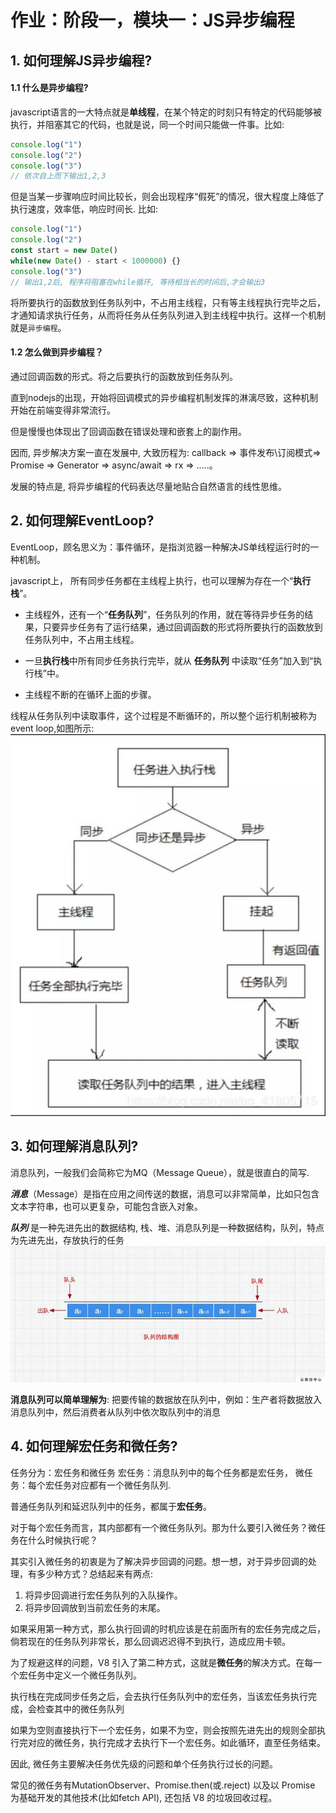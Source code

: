 # 作业：阶段一，模块一：JS异步编程

## 1. 如何理解JS异步编程?
#### 1.1 什么是异步编程?

javascript语言的一大特点就是**单线程**，在某个特定的时刻只有特定的代码能够被执行，并阻塞其它的代码，也就是说，同一个时间只能做一件事。比如: 
```javascript
console.log("1")
console.log("2")
console.log("3")
// 依次自上而下输出1,2,3
```
但是当某一步骤响应时间比较长，则会出现程序“假死”的情况，很大程度上降低了执行速度，效率低，响应时间长. 比如: 
```javascript
console.log("1")
console.log("2")
const start = new Date()
while(new Date() - start < 1000000) {}
console.log("3")
// 输出1,2后, 程序将阻塞在while循环, 等待相当长的时间后,才会输出3
```

将所要执行的函数放到任务队列中，不占用主线程，只有等主线程执行完毕之后，才通知请求执行任务，从而将任务从任务队列进入到主线程中执行。这样一个机制就是`异步编程`。

#### 1.2 怎么做到异步编程？
通过回调函数的形式。将之后要执行的函数放到任务队列。

直到nodejs的出现，开始将回调模式的异步编程机制发挥的淋漓尽致，这种机制开始在前端变得非常流行。

但是慢慢也体现出了回调函数在错误处理和嵌套上的副作用。

因而, 异步解决方案一直在发展中, 大致历程为: callback => 事件发布\订阅模式=> Promise => Generator => async/await => rx => .....。

发展的特点是, 将异步编程的代码表达尽量地贴合自然语言的线性思维。
## 2. 如何理解EventLoop?
EventLoop，顾名思义为：事件循环，是指浏览器一种解决JS单线程运行时的一种机制。

javascript上， 所有同步任务都在主线程上执行，也可以理解为存在一个“**执行栈**”。

- 主线程外，还有一个“**任务队列**”，任务队列的作用，就在等待异步任务的结果，只要异步任务有了运行结果，通过回调函数的形式将所要执行的函数放到任务队列中，不占用主线程。

- 一旦**执行栈**中所有同步任务执行完毕，就从 **任务队列** 中读取“任务”加入到“执行栈”中。

- 主线程不断的在循环上面的步骤。



线程从任务队列中读取事件，这个过程是不断循环的，所以整个运行机制被称为event loop,如图所示: 
![](./media/eventLoop.jpg)


## 3. 如何理解消息队列?
消息队列，一般我们会简称它为MQ（Message Queue），就是很直白的简写.


***消息***（Message）是指在应用之间传送的数据，消息可以非常简单，比如只包含文本字符串，也可以更复杂，可能包含嵌入对象。

***队列*** 是一种先进先出的数据结构, 栈、堆、消息队列是一种数据结构，队列，特点为先进先出，存放执行的任务
![](./media/queue.png)


**消息队列可以简单理解为**: 把要传输的数据放在队列中，例如：生产者将数据放入消息队列中，然后消费者从队列中依次取队列中的消息


## 4. 如何理解宏任务和微任务?
任务分为：宏任务和微任务
宏任务：消息队列中的每个任务都是宏任务，
微任务：每个宏任务对应都有一个微任务队列.

普通任务队列和延迟队列中的任务，都属于**宏任务**。

对于每个宏任务而言，其内部都有一个微任务队列。那为什么要引入微任务？微任务在什么时候执行呢？

其实引入微任务的初衷是为了解决异步回调的问题。想一想，对于异步回调的处理，有多少种方式？总结起来有两点:

1. 将异步回调进行宏任务队列的入队操作。
2. 将异步回调放到当前宏任务的末尾。

如果采用第一种方式，那么执行回调的时机应该是在前面所有的宏任务完成之后，倘若现在的任务队列非常长，那么回调迟迟得不到执行，造成应用卡顿。

为了规避这样的问题，V8 引入了第二种方式，这就是**微任务**的解决方式。在每一个宏任务中定义一个微任务队列。

执行栈在完成同步任务之后，会去执行任务队列中的宏任务，当该宏任务执行完成，会检查其中的微任务队列

如果为空则直接执行下一个宏任务，如果不为空，则会按照先进先出的规则全部执行完对应的微任务，执行完成才去执行下一个宏任务。如此循环，直至任务结束。

因此, 微任务主要解决任务优先级的问题和单个任务执行过长的问题。


常见的微任务有MutationObserver、Promise.then(或.reject) 以及以 Promise 为基础开发的其他技术(比如fetch API), 还包括 V8 的垃圾回收过程。
